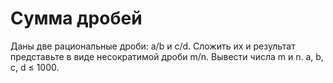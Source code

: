 # Сумма дробей
Даны две рациональные дроби: a/b и c/d. Сложить их и результат представьте в виде несократимой дроби m/n. Вывести числа m и n.
a, b, c, d ≤ 1000.
